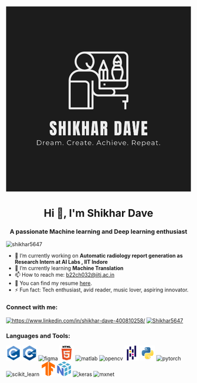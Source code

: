 ![logo](sd1.svg)
<h1 align="center">Hi 👋, I'm Shikhar Dave</h1>
<h3 align="center">A passionate Machine learning and Deep learning enthusiast</h3>

<p align="left"> <img src="https://komarev.com/ghpvc/?username=shikhar5647&label=Profile%20views&color=0e75b6&style=flat" alt="shikhar5647" /> </p>

- 🔭 I’m currently working on **Automatic radiology report generation as Research Intern at AI Labs , IIT Indore**
- 🌱 I’m currently learning **Machine Translation**
- 📫 How to reach me: [b22ch032@iitj.ac.in](mailto:b22ch032@iitj.ac.in)
- 📄 You can find my resume [here](https://drive.google.com/file/d/15UD0xaV_y_g_YBkh43coCaa3oUm46pDU/view?usp=drive_link).
- ⚡ Fun fact: Tech enthusiast, avid reader, music lover, aspiring innovator.

<h3 align="left">Connect with me:</h3>
<p align="left">
  <a href="https://www.linkedin.com/in/shikhar-dave-400810258/" target="_blank"><img align="center" src="https://raw.githubusercontent.com/rahuldkjain/github-profile-readme-generator/master/src/images/icons/Social/linked-in-alt.svg" alt="https://www.linkedin.com/in/shikhar-dave-400810258/" height="30" width="40" /></a>
  <a href="https://leetcode.com/ShikharDave/" target="_blank"><img align="center" src="https://raw.githubusercontent.com/rahuldkjain/github-profile-readme-generator/master/src/images/icons/Social/leet-code.svg" alt="Shikhar5647" height="30" width="40" /></a>
</p>

<h3 align="left">Languages and Tools:</h3>
<p align="left">
  <img src="https://raw.githubusercontent.com/devicons/devicon/master/icons/c/c-original.svg" alt="c" width="40" height="40"/>
  <img src="https://raw.githubusercontent.com/devicons/devicon/master/icons/cplusplus/cplusplus-original.svg" alt="cplusplus" width="40" height="40"/>
  <img src="https://www.vectorlogo.zone/logos/figma/figma-icon.svg" alt="figma" width="40" height="40"/>
  <img src="https://raw.githubusercontent.com/devicons/devicon/master/icons/html5/html5-original-wordmark.svg" alt="html5" width="40" height="40"/>
  <img src="https://upload.wikimedia.org/wikipedia/commons/2/21/Matlab_Logo.png" alt="matlab" width="40" height="40"/>
  <img src="https://www.vectorlogo.zone/logos/opencv/opencv-icon.svg" alt="opencv" width="40" height="40"/>
  <img src="https://raw.githubusercontent.com/devicons/devicon/2ae2a900d2f041da66e950e4d48052658d850630/icons/pandas/pandas-original.svg" alt="pandas" width="40" height="40"/>
  <img src="https://raw.githubusercontent.com/devicons/devicon/master/icons/python/python-original.svg" alt="python" width="40" height="40"/>
  <img src="https://www.vectorlogo.zone/logos/pytorch/pytorch-icon.svg" alt="pytorch" width="40" height="40"/>
  <img src="https://upload.wikimedia.org/wikipedia/commons/0/05/Scikit_learn_logo_small.svg" alt="scikit_learn" width="40" height="40"/>
  <img src="https://raw.githubusercontent.com/devicons/devicon/master/icons/tensorflow/tensorflow-original.svg" alt="tensorflow" width="40" height="40"/>
  <img src="https://raw.githubusercontent.com/devicons/devicon/master/icons/numpy/numpy-original.svg" alt="numpy" width="40" height="40"/>
  <img src="https://upload.wikimedia.org/wikipedia/commons/c/c6/Keras_logo.svg" alt="keras" width="40" height="40"/>
  <img src="https://upload.wikimedia.org/wikipedia/commons/2/27/Mxnet_logo.png" alt="mxnet" width="40" height="40"/>
  

